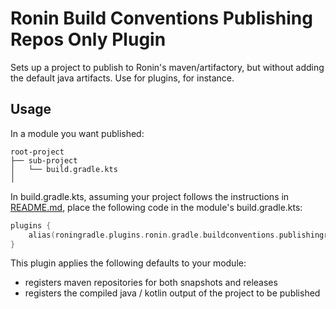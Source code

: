 # Ronin Build Conventions Publishing Repos Only Plugin

Sets up a project to publish to Ronin's maven/artifactory, but without adding the default java artifacts.  Use for plugins, for instance.  

## Usage

In a module you want published:

```
root-project
├── sub-project
│   └── build.gradle.kts
│   
```

In build.gradle.kts, assuming your project follows the instructions in [README.md](../../README.md), place the following code in the module's build.gradle.kts:

```kotlin
plugins {
    alias(roningradle.plugins.ronin.gradle.buildconventions.publishingreposonly)
}
```

This plugin applies the following defaults to your module:

- registers maven repositories for both snapshots and releases
- registers the compiled java / kotlin output of the project to be published

